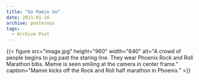 ```yaml
---
title: "Go Mamie Go"
date: 2011-01-16
archive: posterous
tags: 
  - Archive Post
---
```


{{< figure 
	src="image.jpg" 
	height="960" 
	width="640" 
	alt="A crowd of people begins to jog past the staring line. They wear Phoenix Rock and Roll Marathon bibs. Mamie is seen smiling at the camera in center frame." 
	caption="Mamie kicks off the Rock and Roll half marathon in Phoenix." >}}